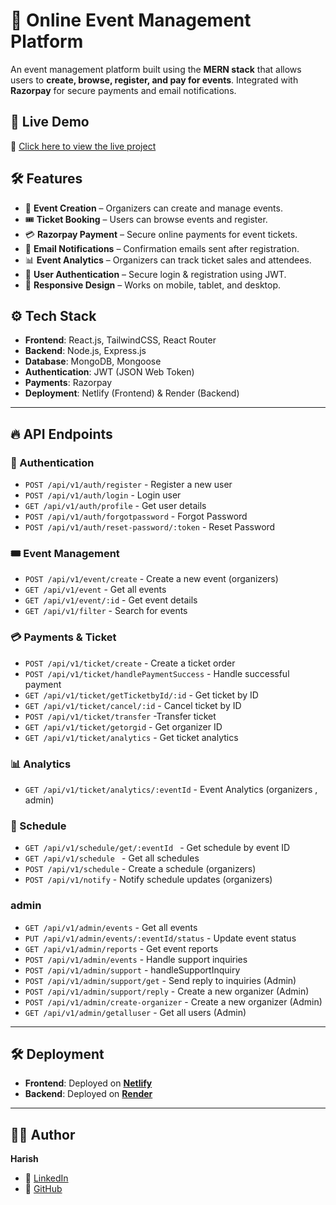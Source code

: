 # 🎉 Online Event Management Platform

An event management platform built using the **MERN stack** that allows users to **create, browse, register, and pay for events**. Integrated with **Razorpay** for secure payments and email notifications.

## 🚀 Live Demo
🔗 [Click here to view the live project](https://guvi-event-management-project.netlify.app/)  

## 🛠️ Features
- 📝 **Event Creation** – Organizers can create and manage events.
- 🎟️ **Ticket Booking** – Users can browse events and register.
- 💳 **Razorpay Payment** – Secure online payments for event tickets.
- 📩 **Email Notifications** – Confirmation emails sent after registration.
- 📊 **Event Analytics** – Organizers can track ticket sales and attendees.
- 🔐 **User Authentication** – Secure login & registration using JWT.
- 📱 **Responsive Design** – Works on mobile, tablet, and desktop.

## ⚙️ Tech Stack
- **Frontend**: React.js, TailwindCSS, React Router
- **Backend**: Node.js, Express.js
- **Database**: MongoDB, Mongoose
- **Authentication**: JWT (JSON Web Token)
- **Payments**: Razorpay
- **Deployment**: Netlify (Frontend) & Render (Backend)

---

## 🔥 API Endpoints

### 📌 Authentication
- `POST /api/v1/auth/register` - Register a new user  
- `POST /api/v1/auth/login` - Login user  
- `GET /api/v1/auth/profile` - Get user details 
- `POST /api/v1/auth/forgotpassword` - Forgot Password
- `POST /api/v1/auth/reset-password/:token` - Reset Password 

### 🎟 Event Management
- `POST /api/v1/event/create` - Create a new event (organizers)
- `GET /api/v1/event` - Get all events  
- `GET /api/v1/event/:id` - Get event details  
- `GET /api/v1/filter` - Search for events


### 💳 Payments & Ticket
- `POST /api/v1/ticket/create` - Create a ticket order 
- `POST /api/v1/ticket/handlePaymentSuccess` - Handle successful payment
- `GET /api/v1/ticket/getTicketbyId/:id` - Get ticket by ID
- `GET /api/v1/ticket/cancel/:id` - Cancel ticket by ID
- `POST /api/v1/ticket/transfer` -Transfer ticket
- `GET /api/v1/ticket/getorgid` - Get organizer ID
- `GET /api/v1/ticket/analytics` -  Get ticket analytics

### 📊 Analytics
- `GET /api/v1/ticket/analytics/:eventId` -  Event Analytics (organizers , admin)


### 📅 Schedule
- `GET /api/v1/schedule/get/:eventId ` -  Get schedule by event ID
- `GET /api/v1/schedule ` -  Get all schedules
- `POST /api/v1/schedule` -  Create a schedule (organizers)
- `POST /api/v1/notify` -  Notify schedule updates (organizers)


### admin
- `GET /api/v1/admin/events` -  Get all events
- `PUT /api/v1/admin/events/:eventId/status` -  Update event status
- `GET /api/v1/admin/reports` - Get event reports
- `POST /api/v1/admin/events` -  Handle support inquiries
- `POST /api/v1/admin/support` -  handleSupportInquiry
- `POST /api/v1/admin/support/get` -  Send reply to inquiries (Admin)
- `POST /api/v1/admin/support/reply` -  Create a new organizer (Admin)
- `POST /api/v1/admin/create-organizer` -  Create a new organizer (Admin)
- `GET /api/v1/admin/getalluser` -  Get all users (Admin)


---

## 🛠️ Deployment  
- **Frontend**: Deployed on **[Netlify](https://guvi-event-management-project.netlify.app/)**  
- **Backend**: Deployed on **[Render](https://event-management-backend-6ifk.onrender.com)**  

---

## 👨‍💻 Author  
**Harish**  
- 🔗 [LinkedIn](https://www.linkedin.com/in/harishdeveloper/)  
- 🔗 [GitHub](https://github.com/IT-HARISH-R)  
